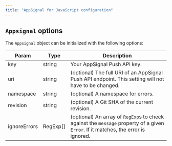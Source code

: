 ```yaml
---
title: "AppSignal for JavaScript configuration"
---
```


## `Appsignal` options

The `Appsignal` object can be initialized with the following options:

| Param | Type | Description  |
| ------ | ------ | ----- |
|  key  |  string  |  Your AppSignal Push API key.  |
|  uri  |  string  |  (optional) The full URI of an AppSignal Push API endpoint. This setting will not have to be changed. |
|  namespace  |  string  |   (optional) A namespace for errors.  |
|  revision  |  string  |   (optional) A Git SHA of the current revision. |
|  ignoreErrors  |  RegExp[]  |   (optional) An array of `RegExp`s to check against the `message` property of a given `Error`. If it matches, the error is ignored. |
